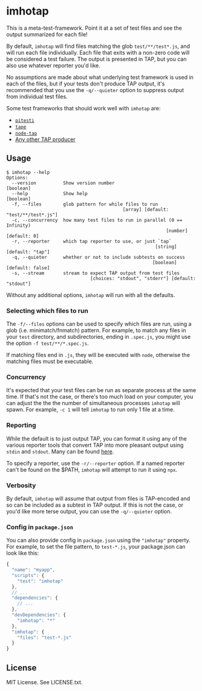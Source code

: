 # imhotap

This is a meta-test-framework. Point it at a set of test files and see the
output summarized for each file!

By default, `imhotap` will find files matching the glob `test/**/test*.js`, and
will run each file individually. Each file that exits with a non-zero code will
be considered a test failure. The output is presented in TAP, but you can also
use whatever reporter you'd like.

No assumptions are made about what underlying test framework is used in each of
the files, but if your tests don't produce TAP output, it's recommended that you
use the `-q/--quieter` option to suppress output from individual test files.

Some test frameworks that should work well with `imhotap` are:

* [`pitesti`](https://npm.im/pitesti)
* [`tape`](https://npm.im/tape)
* [`node-tap`](https://npm.im/tap)
* [Any other TAP producer](https://testanything.org/producers.html)

## Usage

```
$ imhotap --help
Options:
  --version          Show version number                               [boolean]
  --help             Show help                                         [boolean]
  -f, --files        glob pattern for while files to run
                                           [array] [default: "test/**/test*.js"]
  -c, --concurrency  how many test files to run in parallel (0 == Infinity)
                                                           [number] [default: 0]
  -r, --reporter     which tap reporter to use, or just `tap`
                                                       [string] [default: "tap"]
  -q, --quieter      whether or not to include subtests on success
                                                      [boolean] [default: false]
  -s, --stream       stream to expect TAP output from test files
                               [choices: "stdout", "stderr"] [default: "stdout"]
```

Without any additional options, `imhotap` will run with all the defaults.

### Selecting which files to run

The `-f/--files` options can be used to specify which files are run, using a
glob (i.e. minimatch/fnmatch) pattern. For example, to match any files in your
`test` directory, and subdirectories, ending in `.spec.js`, you might use the
option `-f test/**/*.spec.js`.

If matching files end in `.js`, they will be executed with `node`, otherwise the
matching files must be executable.

### Concurrency

It's expected that your test files can be run as separate process at the same
time. If that's not the case, or there's too much load on your computer, you can
adjust the the the number of simultaneous processes `imhotap` will spawn. For
example, `-c 1` will tell `imhotap` to run only 1 file at a time.

### Reporting

While the default is to just output TAP, you can format it using any of the
various reporter tools that convert TAP into more pleasant output using `stdin`
and `stdout`. Many can be found
[here](https://github.com/sindresorhus/awesome-tap#reporters).

To specify a reporter, use the `-r/--reporter` option. If a named reporter can't
be found on the $PATH, `imhotap` will attempt to run it using `npx`.

### Verbosity

By default, `imhotap` will assume that output from files is TAP-encoded and so
can be included as a subtest in TAP output. If this is not the case, or you'd
like more terse output, you can use the `-q/--quieter` option.

### Config in `package.json`

You can also provide config in `package.json` using the `"imhotap"` property.
For example, to set the file pattern, to `test-*.js`, your package.json can look
like this:

```js
{
  "name": "myapp",
  "scripts": {
    "test": "imhotap"
  },
  // ...
  "dependencies": {
    // ...
  },
  "devDependencies": {
    "imhotap": "*"
  },
  "imhotap": {
    "files": "test-*.js"
  }
}
```

## License

MIT License. See LICENSE.txt.
